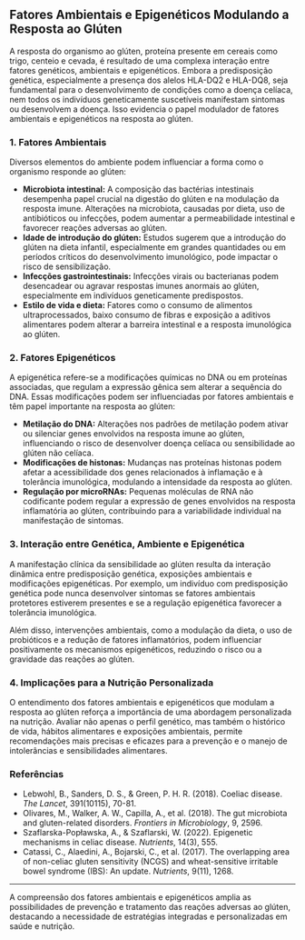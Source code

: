 
## Fatores Ambientais e Epigenéticos Modulando a Resposta ao Glúten

A resposta do organismo ao glúten, proteína presente em cereais como trigo, centeio e cevada, é resultado de uma complexa interação entre fatores genéticos, ambientais e epigenéticos. Embora a predisposição genética, especialmente a presença dos alelos HLA-DQ2 e HLA-DQ8, seja fundamental para o desenvolvimento de condições como a doença celíaca, nem todos os indivíduos geneticamente suscetíveis manifestam sintomas ou desenvolvem a doença. Isso evidencia o papel modulador de fatores ambientais e epigenéticos na resposta ao glúten.

### 1. Fatores Ambientais

Diversos elementos do ambiente podem influenciar a forma como o organismo responde ao glúten:

- **Microbiota intestinal:** A composição das bactérias intestinais desempenha papel crucial na digestão do glúten e na modulação da resposta imune. Alterações na microbiota, causadas por dieta, uso de antibióticos ou infecções, podem aumentar a permeabilidade intestinal e favorecer reações adversas ao glúten.
- **Idade de introdução do glúten:** Estudos sugerem que a introdução do glúten na dieta infantil, especialmente em grandes quantidades ou em períodos críticos do desenvolvimento imunológico, pode impactar o risco de sensibilização.
- **Infecções gastrointestinais:** Infecções virais ou bacterianas podem desencadear ou agravar respostas imunes anormais ao glúten, especialmente em indivíduos geneticamente predispostos.
- **Estilo de vida e dieta:** Fatores como o consumo de alimentos ultraprocessados, baixo consumo de fibras e exposição a aditivos alimentares podem alterar a barreira intestinal e a resposta imunológica ao glúten.

### 2. Fatores Epigenéticos

A epigenética refere-se a modificações químicas no DNA ou em proteínas associadas, que regulam a expressão gênica sem alterar a sequência do DNA. Essas modificações podem ser influenciadas por fatores ambientais e têm papel importante na resposta ao glúten:

- **Metilação do DNA:** Alterações nos padrões de metilação podem ativar ou silenciar genes envolvidos na resposta imune ao glúten, influenciando o risco de desenvolver doença celíaca ou sensibilidade ao glúten não celíaca.
- **Modificações de histonas:** Mudanças nas proteínas histonas podem afetar a acessibilidade dos genes relacionados à inflamação e à tolerância imunológica, modulando a intensidade da resposta ao glúten.
- **Regulação por microRNAs:** Pequenas moléculas de RNA não codificante podem regular a expressão de genes envolvidos na resposta inflamatória ao glúten, contribuindo para a variabilidade individual na manifestação de sintomas.

### 3. Interação entre Genética, Ambiente e Epigenética

A manifestação clínica da sensibilidade ao glúten resulta da interação dinâmica entre predisposição genética, exposições ambientais e modificações epigenéticas. Por exemplo, um indivíduo com predisposição genética pode nunca desenvolver sintomas se fatores ambientais protetores estiverem presentes e se a regulação epigenética favorecer a tolerância imunológica.

Além disso, intervenções ambientais, como a modulação da dieta, o uso de probióticos e a redução de fatores inflamatórios, podem influenciar positivamente os mecanismos epigenéticos, reduzindo o risco ou a gravidade das reações ao glúten.

### 4. Implicações para a Nutrição Personalizada

O entendimento dos fatores ambientais e epigenéticos que modulam a resposta ao glúten reforça a importância de uma abordagem personalizada na nutrição. Avaliar não apenas o perfil genético, mas também o histórico de vida, hábitos alimentares e exposições ambientais, permite recomendações mais precisas e eficazes para a prevenção e o manejo de intolerâncias e sensibilidades alimentares.

### Referências

- Lebwohl, B., Sanders, D. S., & Green, P. H. R. (2018). Coeliac disease. *The Lancet*, 391(10115), 70-81.
- Olivares, M., Walker, A. W., Capilla, A., et al. (2018). The gut microbiota and gluten-related disorders. *Frontiers in Microbiology*, 9, 2596.
- Szaflarska-Popławska, A., & Szaflarski, W. (2022). Epigenetic mechanisms in celiac disease. *Nutrients*, 14(3), 555.
- Catassi, C., Alaedini, A., Bojarski, C., et al. (2017). The overlapping area of non-celiac gluten sensitivity (NCGS) and wheat-sensitive irritable bowel syndrome (IBS): An update. *Nutrients*, 9(11), 1268.

---

A compreensão dos fatores ambientais e epigenéticos amplia as possibilidades de prevenção e tratamento das reações adversas ao glúten, destacando a necessidade de estratégias integradas e personalizadas em saúde e nutrição.
```
